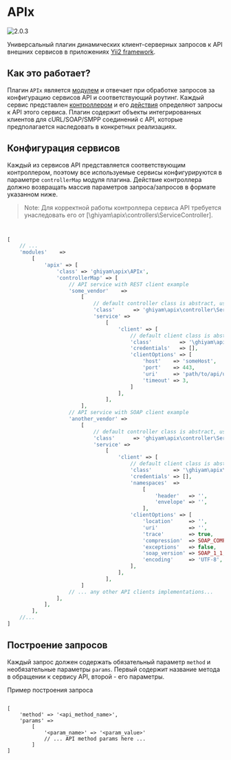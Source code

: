# APIx

![2.0.3](https://img.shields.io/static/v1?label=latest&message=2.0.3&color=006E90&style=flat-square)

Универсальный плагин динамических клиент-серверных запросов к API внешних сервисов в
приложениях [Yii2 framework](https://www.yiiframework.com/).

## Как это работает?

Плагин `APIx` является [модулем](https://www.yiiframework.com/doc/guide/2.0/en/structure-modules) и отвечает при
обработке запросов за конфигурацию сервисов API и соответствующий роутинг. Каждый сервис
представлен [контроллером](https://www.yiiframework.com/doc/guide/2.0/en/structure-controllers) и
его [действия](https://www.yiiframework.com/doc/guide/2.0/en/structure-controllers#actions) определяют запросы к API
этого сервиса. Плагин содержит объекты интегрированных клиентов для cURL/SOAP/SMPP соединений с API, которые
предполагается наследовать в конкретных реализациях.

## Конфигурация сервисов

Каждый из сервисов API представляется соответствующим контроллером, поэтому все используемые сервисы конфигурируются в
параметре `controllerMap` модуля плагина. Действие контроллера должно возвращать массив параметров запроса/запросов в
формате указанном ниже.

> Note: Для корректной работы контроллера сервиса API требуется унаследовать его от [\ghiyam\apix\controllers\ServiceController].

```php


[
    // ...
    'modules'    =>
        [
            'apix' => [
                'class' => 'ghiyam\apix\APIx',
                'controllerMap' => [
                    // API service with REST client example
                    'some_vendor'    =>
                        [
                            // default controller class is abstract, use inheritance instead
                            'class'      => 'ghiyam\apix\controller\ServiceController',
                            'service' =>
                                [
                                    'client' => [
                                        // default client class is abstract, use inheritance instead
                                        'class'         => '\ghiyam\apix\clients\CurlApiClient',
                                        'credentials'   => [],
                                        'clientOptions' => [
                                            'host'    => 'someHost',
                                            'port'    => 443,
                                            'uri'     => 'path/to/api/uri',
                                            'timeout' => 3,
                                        ]
                                    ],
                                ],
                        ],
                    // API service with SOAP client example
                    'another_vendor' =>
                        [
                            // default controller class is abstract, use implementation instead
                            'class'      => 'ghiyam\apix\controller\ServiceController',
                            'service' =>
                                [
                                    'client' => [
                                        // default client class is abstract, use inheritance instead
                                        'class'       => '\ghiyam\apix\clients\SoapApiClient',
                                        'credentials' => [],
                                        'namespaces'  =>
                                            [
                                                'header'   => '',
                                                'envelope' => '',
                                            ],
                                        'clientOptions' => [
                                            'location'     => '',
                                            'uri'          => '',
                                            'trace'        => true,
                                            'compression'  => SOAP_COMPRESSION_ACCEPT | SOAP_COMPRESSION_GZIP,
                                            'exceptions'   => false,
                                            'soap_version' => SOAP_1_1,
                                            'encoding'     => 'UTF-8',
                                        ],
                                    ],
                                ],
                        ]
                    // ... any other API clients implementations...
                ],
            ],
        ],
    //...
]


```

## Построение запросов

Каждый запрос должен содержать обязательный параметр `method` и необязательные параметры `params`. Первый содержит
название метода в обращении к сервису API, второй - его параметры.

Пример построения запроса

```

[
    'method' => '<api_method_name>',
    'params' =>
        [
            '<param_name>' => '<param_value>'
            // ... API method params here ...
        ]
]

```